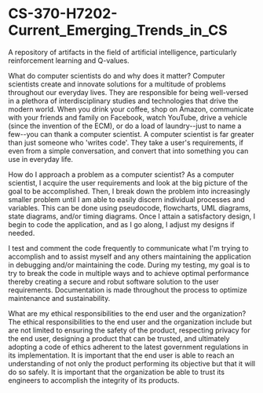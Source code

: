 # CS-370-H7202-Current_Emerging_Trends_in_CS
A repository of artifacts in the field of artificial intelligence, particularly reinforcement learning and Q-values.

What do computer scientists do and why does it matter?
Computer scientists create and innovate solutions for a multitude of problems throughout our everyday lives. They are responsible for being well-versed in a plethora of interdisciplinary studies and technologies that drive the modern world. When you drink your coffee, shop on Amazon, communicate with your friends and family on Facebook, watch YouTube, drive a vehicle (since the invention of the ECM), or do a load of laundry--just to name a few--you can thank a computer scientist. A computer scientist is far greater than just someone who 'writes code'. They take a user's requirements, if even from a simple conversation, and convert that into something you can use in everyday life.

How do I approach a problem as a computer scientist?
As a computer scientist, I acquire the user requirements and look at the big picture of the goal to be accomplished. Then, I break down the problem into increasingly smaller problem until I am able to easily discern individual processes and variables. This can be done using pseudocode, flowcharts, UML diagrams, state diagrams, and/or timing diagrams. Once I attain a satisfactory design, I begin to code the application, and as I go along, I adjust my designs if needed. 

I test and comment the code frequently to communicate what I'm trying to accomplish and to assist myself and any others maintaining the application in debugging and/or maintaining the code. During my testing, my goal is to try to break the code in multiple ways and to achieve optimal performance thereby creating a secure and robut software solution to the user requirements. Documentation is made throughout the process to optimize maintenance and sustainability.

What are my ethical responsibilities to the end user and the organization?
The ethical responsibilities to the end user and the organization include but are not limited to ensuring the safety of the product, respecting privacy for the end user, designing a product that can be trusted, and ultimately adopting a code of ethics adherent to the latest government regulations in its implementation. It is important that the end user is able to reach an understanding of not only the product performing its objective but that it will do so safely. It is important that the organization be able to trust its engineers to accomplish the integrity of its products.
